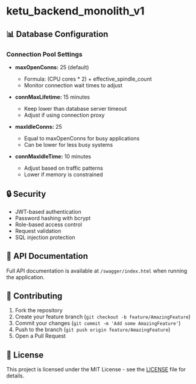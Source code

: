 # ketu_backend_monolith_v1

## 📊 Database Configuration

### Connection Pool Settings

- **maxOpenConns:** 25 (default)

  - Formula: (CPU cores \* 2) + effective_spindle_count
  - Monitor connection wait times to adjust

- **connMaxLifetime:** 15 minutes

  - Keep lower than database server timeout
  - Adjust if using connection proxy

- **maxIdleConns:** 25

  - Equal to maxOpenConns for busy applications
  - Can be lower for less busy systems

- **connMaxIdleTime:** 10 minutes
  - Adjust based on traffic patterns
  - Lower if memory is constrained

## 🔒 Security

- JWT-based authentication
- Password hashing with bcrypt
- Role-based access control
- Request validation
- SQL injection protection

## 📝 API Documentation

Full API documentation is available at `/swagger/index.html` when running the application.

## 🤝 Contributing

1. Fork the repository
2. Create your feature branch (`git checkout -b feature/AmazingFeature`)
3. Commit your changes (`git commit -m 'Add some AmazingFeature'`)
4. Push to the branch (`git push origin feature/AmazingFeature`)
5. Open a Pull Request

## 📄 License

This project is licensed under the MIT License - see the [LICENSE](LICENSE) file for details.
